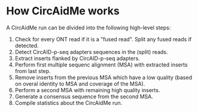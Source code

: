 # How CircAidMe works

A CircAidMe run can be divided into the following high-level steps:
1. Check for every ONT read if it is a "fused read". Split any fused reads if detected.
2. Detect CircAID-p-seq adapters sequences in the (split) reads.
3. Extract inserts flanked by CircAID-p-seq adapters.
4. Perform first multiple sequenc alignment (MSA) with extracted inserts from last step.
5. Remove inserts from the previous MSA which have a low quality (based on overal identity to MSA and coverage of the MSA).
6. Perform a second MSA with remaining high quality inserts.
7. Generate a consensus sequence from the second MSA.
8. Compile statistics about the CircAidMe run.
